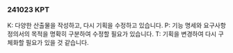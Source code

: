 ### 241023 KPT
K: 다양한 산출물을 작성하고, 다시 기획을 수정하고 있습니다.
P: 기능 명세와 요구사항 정의서의 목적을 명확히 구분하여 수정할 필요가 있습니다.
T: 기획을 변경하여 다시 구체화할 필요가 있을 것 같습니다.